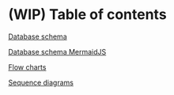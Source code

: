 # (WIP) Table of contents

[Database schema](./db-schema/README.md)

[Database schema MermaidJS](./db-schema-mermaidjs/README.md)

[Flow charts](./flow-chart/README.md)

[Sequence diagrams](./sequence-diagram/README.md)
